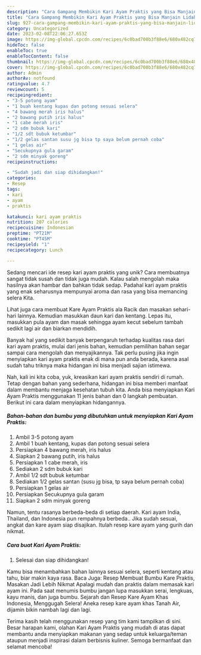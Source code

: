 ```yaml
---
description: "Cara Gampang Membikin Kari Ayam Praktis yang Bisa Manjain Lidah"
title: "Cara Gampang Membikin Kari Ayam Praktis yang Bisa Manjain Lidah"
slug: 927-cara-gampang-membikin-kari-ayam-praktis-yang-bisa-manjain-lidah
category: Uncategorized
date: 2023-02-08T22:06:27.653Z
image: https://img-global.cpcdn.com/recipes/6c0bad700b3f88e6/680x482cq70/kari-ayam-praktis-foto-resep-utama.jpg
hideToc: false
enableToc: true
enableTocContent: false
thumbnail: https://img-global.cpcdn.com/recipes/6c0bad700b3f88e6/680x482cq70/kari-ayam-praktis-foto-resep-utama.jpg
cover: https://img-global.cpcdn.com/recipes/6c0bad700b3f88e6/680x482cq70/kari-ayam-praktis-foto-resep-utama.jpg
author: Admin
authorAv: notfound
ratingvalue: 4.7
reviewcount: 5
recipeingredient:
- "3-5 potong ayam"
- "1 buah kentang kupas dan potong sesuai selera"
- "4 bawang merah iris halus"
- "2 bawang putih iris halus"
- "1 cabe merah iris"
- "2 sdm bubuk kari"
- "1/2 sdt bubuk ketumbar"
- "1/2 gelas santan susu jg bisa tp saya belum pernah coba"
- "1 gelas air"
- "Secukupnya gula garam"
- "2 sdm minyak goreng"
recipeinstructions:

- "Sudah jadi dan siap dihidangkan!"
categories:
- Resep
tags:
- kari
- ayam
- praktis

katakunci: kari ayam praktis 
nutrition: 207 calories
recipecuisine: Indonesian
preptime: "PT21M"
cooktime: "PT45M"
recipeyield: "1"
recipecategory: Lunch

---
```





Sedang mencari ide resep kari ayam praktis yang unik? Cara membuatnya sangat tidak susah dan tidak juga mudah. Kalau salah mengolah maka hasilnya akan hambar dan bahkan tidak sedap. Padahal kari ayam praktis yang enak seharusnya mempunyai aroma dan rasa yang bisa memancing selera Kita.





Lihat juga cara membuat Kare Ayam Praktis ala Racik dan masakan sehari-hari lainnya. Kemudian masukkan daun kari dan kentang. Lepas itu, masukkan pula ayam dan masak sehingga ayam kecut sebelum tambah sedikit lagi air dan biarkan mendidih.

Banyak hal yang sedikit banyak berpengaruh terhadap kualitas rasa dari kari ayam praktis, mulai dari jenis bahan, kemudian pemilihan bahan segar sampai cara mengolah dan menyajikannya. Tak perlu pusing jika ingin menyiapkan kari ayam praktis enak di mana pun anda berada, karena asal sudah tahu triknya maka hidangan ini bisa menjadi sajian istimewa.






Nah, kali ini kita coba, yuk, kreasikan kari ayam praktis sendiri di rumah. Tetap dengan bahan yang sederhana, hidangan ini bisa memberi manfaat dalam membantu menjaga kesehatan tubuh kita. Anda bisa menyiapkan Kari Ayam Praktis menggunakan 11 jenis bahan dan 0 langkah pembuatan. Berikut ini cara dalam menyiapkan hidangannya.

<!--inarticleads1-->

##### Bahan-bahan dan bumbu yang dibutuhkan untuk menyiapkan Kari Ayam Praktis:

1. Ambil 3-5 potong ayam
1. Ambil 1 buah kentang, kupas dan potong sesuai selera
1. Persiapkan 4 bawang merah, iris halus
1. Siapkan 2 bawang putih, iris halus
1. Persiapkan 1 cabe merah, iris
1. Sediakan 2 sdm bubuk kari
1. Ambil 1/2 sdt bubuk ketumbar
1. Sediakan 1/2 gelas santan (susu jg bisa, tp saya belum pernah coba)
1. Persiapkan 1 gelas air
1. Persiapkan Secukupnya gula garam
1. Siapkan 2 sdm minyak goreng


Namun, tentu rasanya berbeda-beda di setiap daerah. Kari ayam India, Thailand, dan Indonesia pun rempahnya berbeda.. Jika sudah sesuai, angkat dan kare ayam siap disajikan. Itulah resep kare ayam yang gurih dan nikmat. 

<!--inarticleads2-->

##### Cara buat Kari Ayam Praktis:


1. Selesai dan siap dihidangkan!

Kamu bisa menambahkan bahan lainnya sesuai selera, seperti kentang atau tahu, biar makin kaya rasa. Baca Juga: Resep Membuat Bumbu Kare Praktis, Masakan Jadi Lebih Nikmat Apalagi mudah dan praktis dalam memasak kari ayam ini. Pada saat menumis bumbu jangan lupa masukkan serai, lengkuas, kayu manis, dan juga bumbu. Sejarah dan Resep Kare Ayam Khas Indonesia, Menggugah Selera! Aneka resep kare ayam khas Tanah Air, dijamin bikin nambah lagi dan lagi. 

Terima kasih telah menggunakan resep yang tim kami tampilkan di sini. Besar harapan kami, olahan Kari Ayam Praktis yang mudah di atas dapat membantu anda menyiapkan makanan yang sedap untuk keluarga/teman ataupun menjadi inspirasi dalam berbisnis kuliner. Semoga bermanfaat dan selamat mencoba!
